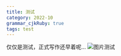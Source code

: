 ```yaml
---
title: 测试
category: 2022-10
grammar_cjkRuby: true
tags: test
---
```



仅仅是测试，正式写作还早着呢...
![图片测试](https://pbs.twimg.com/media/FeNfmgBagAEjJm4?format=jpg&name=small)